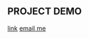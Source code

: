 ## PROJECT DEMO
[link](https://kuriancoding.github.io/graph.html)
[email me](mailto:kurianck.mail@gmail.com)
